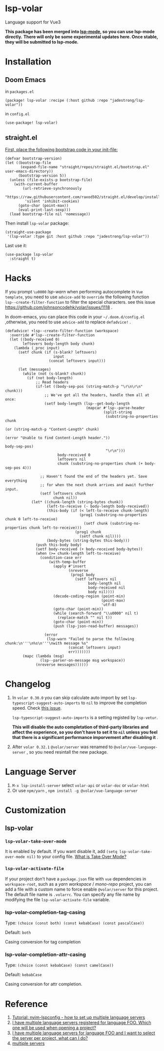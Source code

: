 # lsp-volar
Language support for Vue3

**This package has been merged into [lsp-mode](https://github.com/emacs-lsp/lsp-mode), so you can use lsp-mode directly.**
**There will only be some experimental updates here. Once stable, they will be submitted to lsp-mode.**

# Installation

## Doom Emacs

in `packages.el`

``` emacs-lisp
(package! lsp-volar :recipe (:host github :repo "jadestrong/lsp-volar"))
```

in `config.el`

``` emacs-lisp
(use-package! lsp-volar)
```

## straight.el

[First, place the following bootstrap code in your init-file:](https://github.com/raxod502/straight.el#getting-started)

``` emacs-lisp
(defvar bootstrap-version)
(let ((bootstrap-file
       (expand-file-name "straight/repos/straight.el/bootstrap.el" user-emacs-directory))
      (bootstrap-version 5))
  (unless (file-exists-p bootstrap-file)
    (with-current-buffer
        (url-retrieve-synchronously
         "https://raw.githubusercontent.com/raxod502/straight.el/develop/install.el"
         'silent 'inhibit-cookies)
      (goto-char (point-max))
      (eval-print-last-sexp)))
  (load bootstrap-file nil 'nomessage))
```

Then install `lsp-volar` package:
``` emacs-lisp
(straight-use-package
 '(lsp-volar :type git :host github :repo "jadestrong/lsp-volar"))
```

Last use it:

``` emacs-lisp
(use-package lsp-volar
  :straight t)
```

# Hacks

If you prompt `\u0000` *lsp-warn* when performing autocomplete in `Vue template`, you need to use `advice-add` to `override` the following function `lsp--create-filter-function` to filter the special characters. see this issue https://github.com/johnsoncodehk/volar/issues/1118 .

In doom-emacs, you can place this code in your `~/.doom.d/config.el` ,otherwise, you need to use `advice-add` to replace `defadvice!` .

``` emacs-lisp
(defadvice! +lsp--create-filter-function (workspace)
  :override #'lsp--create-filter-function
  (let ((body-received 0)
        leftovers body-length body chunk)
    (lambda (_proc input)
      (setf chunk (if (s-blank? leftovers)
                      input
                    (concat leftovers input)))

      (let (messages)
        (while (not (s-blank? chunk))
          (if (not body-length)
              ;; Read headers
              (if-let ((body-sep-pos (string-match-p "\r\n\r\n" chunk)))
                  ;; We've got all the headers, handle them all at once:
                  (setf body-length (lsp--get-body-length
                                     (mapcar #'lsp--parse-header
                                             (split-string
                                              (substring-no-properties chunk
                                                                       (or (string-match-p "Content-Length" chunk)
                                                                           (error "Unable to find Content-Length header."))
                                                                       body-sep-pos)
                                              "\r\n")))
                        body-received 0
                        leftovers nil
                        chunk (substring-no-properties chunk (+ body-sep-pos 4)))

                ;; Haven't found the end of the headers yet. Save everything
                ;; for when the next chunk arrives and await further input.
                (setf leftovers chunk
                      chunk nil))
            (let* ((chunk-length (string-bytes chunk))
                   (left-to-receive (- body-length body-received))
                   (this-body (if (< left-to-receive chunk-length)
                                  (prog1 (substring-no-properties chunk 0 left-to-receive)
                                    (setf chunk (substring-no-properties chunk left-to-receive)))
                                (prog1 chunk
                                  (setf chunk nil))))
                   (body-bytes (string-bytes this-body)))
              (push this-body body)
              (setf body-received (+ body-received body-bytes))
              (when (>= chunk-length left-to-receive)
                (condition-case err
                    (with-temp-buffer
                      (apply #'insert
                             (nreverse
                              (prog1 body
                                (setf leftovers nil
                                      body-length nil
                                      body-received nil
                                      body nil))))
                      (decode-coding-region (point-min)
                                            (point-max)
                                            'utf-8)
                      (goto-char (point-min))
                      (while (search-forward "\\u0000" nil t)
                        (replace-match "" nil t))
                      (goto-char (point-min))
                      (push (lsp-json-read-buffer) messages))

                  (error
                   (lsp-warn "Failed to parse the following chunk:\n'''\n%s\n'''\nwith message %s"
                             (concat leftovers input)
                             err)))))))
        (mapc (lambda (msg)
                (lsp--parser-on-message msg workspace))
              (nreverse messages))))))
```

# Changelog

1. In `volar 0.30.0` you can skip calculate auto import by set `lsp-typescript-suggest-auto-imports` to `nil` to improve the completion speed. Check [this issue](https://github.com/johnsoncodehk/volar/issues/808#issuecomment-998895416).
   
   `lsp-typescript-suggest-auto-imports` is a setting registed by `lsp-vetur`.

   **This will disable the auto completation of third-party libraries and affect the experience, so you don't have to set it to `nil` unless you feel that there is a significant performance imporvement after disabling it** .

2. After `volar 0.32.1` `@volar/server` was renamed to `@volar/vue-language-server` , so you need resintall the new package.

# Language Server

1. `M-x lsp-install-server` select `volar-api` or `volar-doc` or `volar-html`
2.  Or use `npm/yarn` , `npm install -g @volar/vue-language-server`

# Customization

## lsp-volar

### `lsp-volar-take-over-mode`
It is enabled by default. If you want disable it, add `(setq lsp-volar-take-over-mode nil)` to your config file. [What is Take Over Mode?](https://github.com/johnsoncodehk/volar/discussions/471 "What is Take Over Mode?") 

### `lsp-volar-activate-file`
If your project don't have a `package.json` file with `vue` dependencies in `workspace-root`, such as a *yarn workspace* / *mono-repo* project, you can add a file with a custom name to force enable `@volar/server` for this project. The default file name is `.volarrc`. You can specify any file name by modifying the file `lsp-volar-activate-file` variable.

### lsp-volar-completion-tag-casing
Type: `(choice (const both) (const kebabCase) (const pascalCase))`

Default: `both`

Casing conversion for tag completion

### lsp-volar-completion-attr-casing
Type: `(choice (const kebabCase) (const camelCase))`

Default: `kebabCase`

Casing conversion for attr completion.


# Reference

1. [Tutorial: nvim-lspconfig - how to set up multiple language servers](https://github.com/johnsoncodehk/volar/discussions/606 "Tutorial: nvim-lspconfig - how to set up multiple language servers")  
2. [I have multiple language servers registered for language FOO. Which one will be used when opening a project?](https://emacs-lsp.github.io/lsp-mode/page/faq/#i-have-multiple-language-servers-registered-for-language-foo-which-one-will-be-used-when-opening-a-project "I have multiple language servers registered for language FOO. Which one will be used when opening a project?") 
3. [ I have multiple language servers for language FOO and I want to select the server per project, what can I do?](https://emacs-lsp.github.io/lsp-mode/page/faq/#i-have-multiple-language-servers-for-language-foo-and-i-want-to-select-the-server-per-project-what-can-i-do " I have multiple language servers for language FOO and I want to select the server per project, what can I do?") 
4. [multiple servers](https://github.com/johnsoncodehk/volar/discussions/393#discussioncomment-1213736 "multiple servers") 
